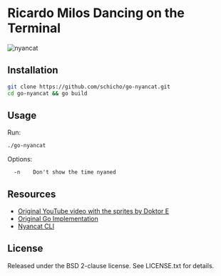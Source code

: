 # Ricardo Milos Dancing on the Terminal

![nyancat](http://i.imgur.com/4YSU5J6.gif)

## Installation

```sh
git clone https://github.com/schicho/go-nyancat.git
cd go-nyancat && go build
```

## Usage

Run:

```sh
./go-nyancat
```

Options:

```
  -n    Don't show the time nyaned
```

## Resources

- [Original YouTube video with the sprites by Doktor E](https://youtu.be/swwbsbRBeMg)
- [Original Go Implementation](https://github.com/NARKOZ/go-nyancat)
- [Nyancat CLI](https://github.com/klange/nyancat)

## License

Released under the BSD 2-clause license. See LICENSE.txt for details.

